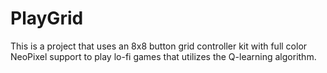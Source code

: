 # PlayGrid

This is a project that uses an 8x8 button grid controller kit with full color
NeoPixel support to play lo-fi games that utilizes the Q-learning algorithm.

